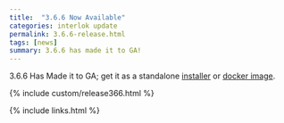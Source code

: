 ```yaml
---
title:  "3.6.6 Now Available"
categories: interlok update
permalink: 3.6.6-release.html
tags: [news]
summary: 3.6.6 has made it to GA!
---
```


3.6.6 Has Made it to GA; get it as a standalone [installer][] or [docker image][].

{% include custom/release366.html %}

[installer]: https://development.adaptris.net/installers/Interlok
[docker image]: https://hub.docker.com/r/adaptris/interlok/tags
{% include links.html %}
